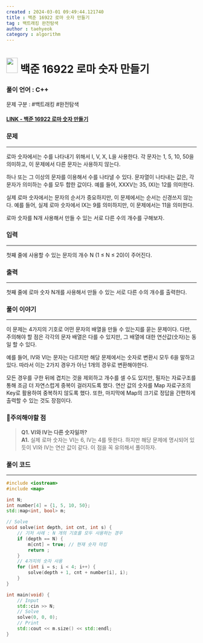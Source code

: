 ```yaml
---
created : 2024-03-01 09:49:44.121740
title : 백준 16922 로마 숫자 만들기
tag : 백트래킹 완전탐색
author : taehyeok
category : algorithm
---
```

# <img src="https://d2gd6pc034wcta.cloudfront.net/tier/8.svg" width="30" height="40"> 백준 16922 로마 숫자 만들기


### 풀이 언어 : C++

문제 구분 : #백트래킹 #완전탐색
#### [LINK - 백준 16922 로마 숫자 만들기](https://www.acmicpc.net/problem/16922)

### 문제
<hr>

로마 숫자에서는 수를 나타내기 위해서 I, V, X, L을 사용한다. 각 문자는 1, 5, 10, 50을 의미하고, 이 문제에서 다른 문자는 사용하지 않는다.

하나 또는 그 이상의 문자를 이용해서 수를 나타낼 수 있다. 문자열이 나타내는 값은, 각 문자가 의미하는 수를 모두 합한 값이다. 예를 들어, XXXV는 35, IXI는 12를 의미한다.

실제 로마 숫자에서는 문자의 순서가 중요하지만, 이 문제에서는 순서는 신경쓰지 않는다. 예를 들어, 실제 로마 숫자에서 IX는 9를 의미하지만, 이 문제에서는 11을 의미한다.

로마 숫자를 N개 사용해서 만들 수 있는 서로 다른 수의 개수를 구해보자.

### 입력
<hr>

첫째 줄에 사용할 수 있는 문자의 개수 N (1 ≤ N ≤ 20)이 주어진다.
### 출력
<hr>

첫째 줄에 로마 숫자 N개를 사용해서 만들 수 있는 서로 다른 수의 개수를 출력한다.
### 풀이 이야기
<hr>

이 문제는 4가지의 기호로 어떤 문자의 배열을 만들 수 있는지를 묻는 문제이다. 다만, 주의해야 할 점은 각각의 문자 배열은 다를 수 있지만, 그 배열에 대한 연산값(숫자)는 동일 할 수 있다.

예를 들어, IV와 VI는 문자는 다르지만 해당 문제에서는 숫자로 변환시 모두 6을 말하고 있다. 따라서 이는 2가지 경우가 아닌 1개의 경우로 변환해야한다.

모든 경우를 구한 뒤에 겹치는 것을 제외하고 개수를 셀 수도 있지만, 필자는 자료구조를 통해 조금 더 자연스럽게 중복이 걸러지도록 했다. 연산 값의 숫자를 Map 자료구조의 Key로 활용하여 중복하지 않도록 했다. 또한, 마지막에 Map의 크기로 정답을 간편하게 출력할 수 있는 것도 장점이다.

### 🚨주의해야할 점
>**Q1. VI와 IV는 다른 숫자일까?**  
>**A1.** 실제 로마 숫자는 VI는 6, IV는 4를 뜻한다. 하지만 해당 문제에 명시되어 있듯이 VI와 IV는 연산 값이 같다. 이 점을 꼭 유의해서 풀이하자.


### 풀이 코드
<hr>

``` c++
#include <iostream>
#include <map>

int N;
int number[4] = {1, 5, 10, 50};
std::map<int, bool> m;

// Solve
void solve(int depth, int cnt, int s) {
    // 기저 사례 : N 개의 기호를 모두 사용하는 경우
    if (depth == N) {
        m[cnt] = true; // 현재 숫자 마킹
        return ;
    }
    // 4가지의 숫자 사용
    for (int i = s; i < 4; i++) {
        solve(depth + 1, cnt + number[i], i);
    }
}

int main(void) {
    // Input
    std::cin >> N;
    // Solve
    solve(0, 0, 0);
    // Print
    std::cout << m.size() << std::endl;
}
```

